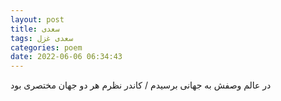 ```yaml
---
layout: post
title: سعدی
tags: سعدی غزل
categories: poem
date: 2022-06-06 06:34:43
---
```


در عالم وصفش به جهانی برسیدم / کاندر نظرم هر دو جهان مختصری بود
